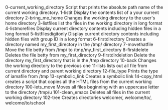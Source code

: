 0-current_working_directory		 Script that prints the absolute path name of the current working directory.
1-listit				 Display the contents list of a your current directory
2-bring_me_home				 Changes the working directory to the user's home directory
3-listfiles				 list the files in the working directory in long format
4-listmorefiles				 Display current directory contents including hidden files in a long format
5-listfilesdigitonly			 Display current directory contents including hidden files with group ID in a long format
6-firstdirectory			 Creates a directory named my_first_directory in the /tmp/ directory
7-movethatfile				 Move the file betty from /tmp/ to /tmp/my_first_directory
8-firstdelete				 Deletes the file betty from my_first_directory
9-firstdirdeletion			 Delete the directory my_first_directory that is in the /tmp directory
10-back					 Changes the working directory to the previous one
11-lists				 lists out all file from current directory and parent working directory
12-file_type				 Prints the type of iamafile from /tmp
13-symbolic_link			 Creates a symbolic link
14-copy_html				 creates a script that copies all the HTML files from the current working directory
100-lets_move				 Moves all files beginning with an uppercase letter to the directory /tmp/u
101-clean_emacs				 Deletes all files in the current working directory
102-tree				 Creates directories welcome/, welcome/to/, welcome/to/school
